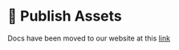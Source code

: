 # 📢 Publish Assets

Docs have been moved to our website at this [link](https://tomatophp.com/en/open-source/filament-translation-component)
